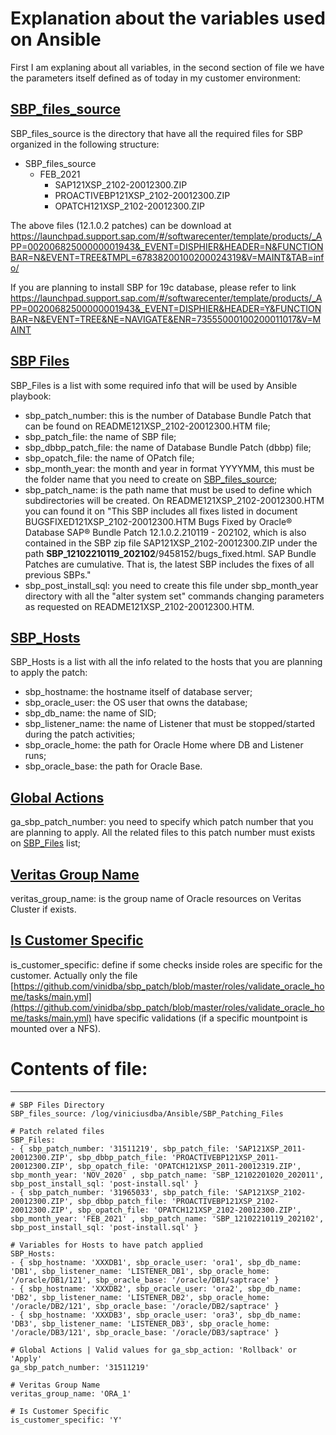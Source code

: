 # Explanation about the variables used on Ansible

First I am explaning about all variables, in the second section of file we have the parameters itself defined as of today in my customer environment:

## [SBP_files_source](#SBP_files_source)

SBP_files_source is the directory that have all the required files for SBP organized in the following structure:

- SBP_files_source
  - FEB_2021
    - SAP121XSP_2102-20012300.ZIP
    - PROACTIVEBP121XSP_2102-20012300.ZIP
    - OPATCH121XSP_2102-20012300.ZIP

The above files (12.1.0.2 patches) can be download at https://launchpad.support.sap.com/#/softwarecenter/template/products/_APP=00200682500000001943&_EVENT=DISPHIER&HEADER=N&FUNCTIONBAR=N&EVENT=TREE&TMPL=67838200100200024319&V=MAINT&TAB=info/

If you are planning to install SBP for 19c database, please refer to link https://launchpad.support.sap.com/#/softwarecenter/template/products/_APP=00200682500000001943&_EVENT=DISPHIER&HEADER=Y&FUNCTIONBAR=N&EVENT=TREE&NE=NAVIGATE&ENR=73555000100200011017&V=MAINT

## [SBP Files](#SBP_files)

SBP_Files is a list with some required info that will be used by Ansible playbook:

- sbp_patch_number: this is the number of Database Bundle Patch that can be found on README121XSP_2102-20012300.HTM file;
- sbp_patch_file: the name of SBP file;
- sbp_dbbp_patch_file: the name of Database Bundle Patch (dbbp) file;
- sbp_opatch_file: the name of OPatch file;
- sbp_month_year: the month and year in format YYYYMM, this must be the folder name that you need to create on [SBP_files_source](#SBP_files_source);
- sbp_patch_name: is the path name that must be used to define which subdirectories will be created. On README121XSP_2102-20012300.HTM you can found it on "This SBP includes all fixes listed in document BUGSFIXED121XSP_2102-20012300.HTM Bugs Fixed by Oracle® Database SAP® Bundle Patch 12.1.0.2.210119 - 202102, which is also contained in the SBP zip file SAP121XSP_2102-20012300.ZIP under the path **SBP_12102210119_202102**/9458152/bugs_fixed.html. SAP Bundle Patches are cumulative. That is, the latest SBP includes the fixes of all previous SBPs."
- sbp_post_install_sql: you need to create this file under sbp_month_year directory with all the "alter system set" commands changing parameters as requested on README121XSP_2102-20012300.HTM.

## [SBP_Hosts](#SBP_hosts)

SBP_Hosts is a list with all the info related to the hosts that you are planning to apply the patch:

- sbp_hostname: the hostname itself of database server;
- sbp_oracle_user: the OS user that owns the database;
- sbp_db_name: the name of SID;
- sbp_listener_name: the name of Listener that must be stopped/started during the patch activities;
- sbp_oracle_home: the path for Oracle Home where DB and Listener runs;
- sbp_oracle_base: the path for Oracle Base.

## [Global Actions](#Global_actions)

ga_sbp_patch_number: you need to specify which patch number that you are planning to apply. All the related files to this patch number must exists on [SBP_Files](#SBP_files) list;

## [Veritas Group Name](#Veritas_group_name)

veritas_group_name: is the group name of Oracle resources on Veritas Cluster if exists.

## [Is Customer Specific](#is_customer_specific)

is_customer_specific: define if some checks inside roles are specific for the customer. Actually only the file [https://github.com/vinidba/sbp_patch/blob/master/roles/validate_oracle_home/tasks/main.yml](https://github.com/vinidba/sbp_patch/blob/master/roles/validate_oracle_home/tasks/main.yml) have specific validations (if a specific mountpoint is mounted over a NFS).

# Contents of file:
--------------------------------------------------------------------------------------------------------------------------------


    # SBP Files Directory
    SBP_files_source: /log/viniciusdba/Ansible/SBP_Patching_Files

    # Patch related files
    SBP_Files:
    - { sbp_patch_number: '31511219', sbp_patch_file: 'SAP121XSP_2011-20012300.ZIP', sbp_dbbp_patch_file: 'PROACTIVEBP121XSP_2011-20012300.ZIP', sbp_opatch_file: 'OPATCH121XSP_2011-20012319.ZIP', sbp_month_year: 'NOV_2020' , sbp_patch_name: 'SBP_12102201020_202011', sbp_post_install_sql: 'post-install.sql' }
    - { sbp_patch_number: '31965033', sbp_patch_file: 'SAP121XSP_2102-20012300.ZIP', sbp_dbbp_patch_file: 'PROACTIVEBP121XSP_2102-20012300.ZIP', sbp_opatch_file: 'OPATCH121XSP_2102-20012300.ZIP', sbp_month_year: 'FEB_2021' , sbp_patch_name: 'SBP_12102210119_202102', sbp_post_install_sql: 'post-install.sql' }

    # Variables for Hosts to have patch applied
    SBP_Hosts:
    - { sbp_hostname: 'XXXDB1', sbp_oracle_user: 'ora1', sbp_db_name: 'DB1', sbp_listener_name: 'LISTENER_DB1', sbp_oracle_home: '/oracle/DB1/121', sbp_oracle_base: '/oracle/DB1/saptrace' }
    - { sbp_hostname: 'XXXDB2', sbp_oracle_user: 'ora2', sbp_db_name: 'DB2', sbp_listener_name: 'LISTENER_DB2', sbp_oracle_home: '/oracle/DB2/121', sbp_oracle_base: '/oracle/DB2/saptrace' }
    - { sbp_hostname: 'XXXDB3', sbp_oracle_user: 'ora3', sbp_db_name: 'DB3', sbp_listener_name: 'LISTENER_DB3', sbp_oracle_home: '/oracle/DB3/121', sbp_oracle_base: '/oracle/DB3/saptrace' }
    
    # Global Actions | Valid values for ga_sbp_action: 'Rollback' or 'Apply'
    ga_sbp_patch_number: '31511219'

    # Veritas Group Name
    veritas_group_name: 'ORA_1'

    # Is Customer Specific
    is_customer_specific: 'Y'
